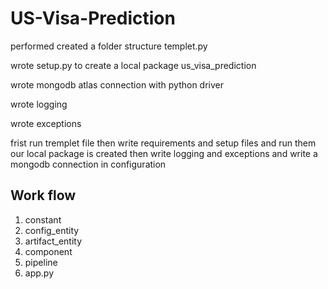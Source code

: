 # US-Visa-Prediction

performed created a folder structure templet.py

wrote setup.py to create a local package us_visa_prediction

wrote mongodb atlas connection with python driver

wrote logging 

wrote exceptions

frist run tremplet file then write requirements and setup files and run them our local package is created then write logging and exceptions and write a mongodb connection in configuration

## Work flow
1. constant
2. config_entity
3. artifact_entity
4. component
5. pipeline
6. app.py